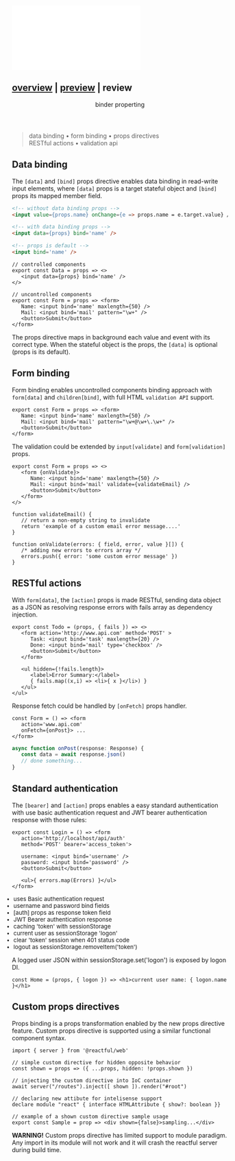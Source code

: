 <script src='./index.js'></script>
<style>@import url(./index.css);</style>

<article>
<embed type='text/html' src='./header.html' />

<h1 title> 
   <a href='#' onclick="goto('./overview.html')">overview</a> 
   | <a href='#' onclick="goto('./preview.html#binder')">preview</a> 
   | <b>review</b>
</h1>

<header>binder properting</header>

> data binding • form binding • props directives<br/>RESTful actions • validation api

## Data binding

The `[data]` and `[bind]` props directive enables data binding in read-write input elements, where `[data]` props is a target stateful object and `[bind]` props its mapped member field.

```html
<!-- without data binding props -->
<input value={props.name} onChange={e => props.name = e.target.value} /> 

<!-- with data binding props -->
<input data={props} bind='name' />

<!-- props is default -->
<input bind='name' />
```

```tsx
// controlled components
export const Data = props => <>
   <input data={props} bind='name' />
</>

// uncontrolled components
export const Form = props => <form> 
   Name: <input bind='name' maxlength={50} />
   Mail: <input bind='mail' pattern="\w+" />    
   <button>Submit</button>
</form>
```

The props directive maps in background each value and event with its correct type. When the stateful object is the props, the `[data]` is optional (props is its default).


## Form binding

Form binding enables uncontrolled components binding approach with `form[data]` and `children[bind]`, with full HTML `validation API` support.

```tsx
export const Form = props => <form> 
   Name: <input bind='name' maxlength={50} />
   Mail: <input bind='mail' pattern="\w+@\w+\.\w+" />    
   <button>Submit</button>
</form>
```

The validation could be extended by `input[validate]` and `form[validation]` props.

```tsx
export const Form = props => <> 
   <form {onValidate}>
      Name: <input bind='name' maxlength={50} />
      Mail: <input bind='mail' validate={validateEmail} />    
      <button>Submit</button>
   </form>
</>

function validateEmail() {
   // return a non-empty string to invalidate
   return 'example of a custom email error message....'
}

function onValidate(errors: { field, error, value }[]) { 
   /* adding new errors to errors array */ 
   errors.push({ error: 'some custom error message' })
}
```

## RESTful actions

With `form[data]`, the `[action]` props is made RESTful, sending data object as a JSON as resolving response errors with fails array as dependency injection.

```tsx
export const Todo = (props, { fails }) => <>
   <form action='http://www.api.com' method='POST' > 
      Task: <input bind='task' maxlength={20} />
      Done: <input bind='mail' type='checkbox' />    
      <button>Submit</button>
   </form>

   <ul hidden={!fails.length}>
      <label>Error Summary:</label>
      { fails.map((x,i) => <li>{ x }</li>) }
   </ul>   
</ul>
```

Response fetch could be handled by `[onFetch]` props handler.

<aside cols='3:5'>

```tsx
const Form = () => <form 
   action='www.api.com' 
   onFetch={onPost}> ...
</form>
```

```ts
async function onPost(response: Response) {
   const data = await response.json()
   // done something...   
}
```

</aside>



## Standard authentication

The `[bearer]` and `[action]` props enables a easy standard authentication with use basic authentication request and JWT bearer authentication response with those rules:

<style>
   aside[auth] ul { zoom: 0.95; margin-left: -20px; }
</style>

<aside auth cols='2'>

```tsx
export const Login = () => <form
   action='http://localhost/api/auth' 
   method='POST' bearer='access_token'> 

   username: <input bind='username' />
   password: <input bind='password' />
   <button>Submit</button>

   <ul>{ errors.map(Errors) }</ul>   
</form>
```

- uses Basic authentication request
- username and password bind fields
- [auth] props as response token field
- JWT Bearer authentication response
- caching 'token' with sessionStorage
- current user as sessionStorage 'logon'
- clear 'token' session when 401 status code
- logout as sessionStorage.removeItem('token')

</aside>

A logged user JSON within sessionStorage.set('logon') is exposed by logon DI.

```tsx
const Home = (props, { logon }) => <h1>current user name: { logon.name }</h1>
```


## Custom props directives

Props binding is a props transformation enabled by the new props directive feature. Custom props directive is supported using a similar functional component syntax. 
```tsx
import { server } from '@reactful/web'

// simple custom directive for hidden opposite behavior
const shown = props => ({ ...props, hidden: !props.shown })

// injecting the custom directive into IoC container
await server("/routes").inject([ shown ]).render("#root")

// declaring new attibute for intelisense support
declare module "react" { interface HTMLAttribute { show?: boolean }}

// example of a shown custom directive sample usage
export const Sample = prop => <div shown={false}>sampling...</div>

```

**WARNING!** Custom props directive has limited support to module paradigm. Any import in its module will not work and it will crash the reactful server during build time. 

<br/><br/>